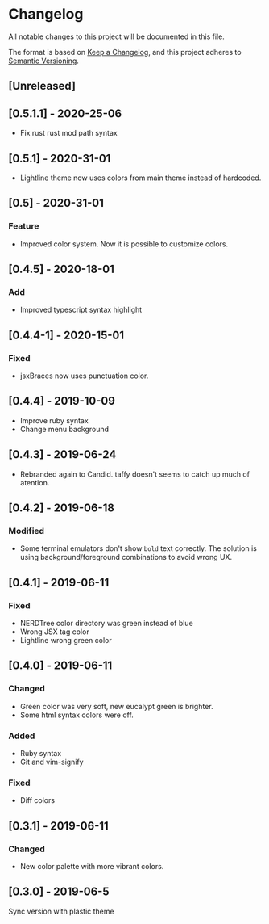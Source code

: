 # Changelog

All notable changes to this project will be documented in this file.

The format is based on [Keep a Changelog](https://keepachangelog.com/en/1.0.0/),
and this project adheres to [Semantic Versioning](https://semver.org/spec/v2.0.0.html).

## [Unreleased]

## [0.5.1.1] - 2020-25-06

- Fix rust rust mod path syntax

## [0.5.1] - 2020-31-01

- Lightline theme now uses colors from main theme instead of hardcoded.

## [0.5] - 2020-31-01

### Feature

- Improved color system. Now it is possible to customize colors.

## [0.4.5] - 2020-18-01

### Add

- Improved typescript syntax highlight

## [0.4.4-1] - 2020-15-01

### Fixed

- jsxBraces now uses punctuation color.

## [0.4.4] - 2019-10-09

- Improve ruby syntax
- Change menu background

## [0.4.3] - 2019-06-24

- Rebranded again to Candid. taffy doesn't seems to catch up much of atention.

## [0.4.2] - 2019-06-18

### Modified

- Some terminal emulators don't show `bold` text correctly. The solution is using
  background/foreground combinations to avoid wrong UX.

## [0.4.1] - 2019-06-11

### Fixed

- NERDTree color directory was green instead of blue
- Wrong JSX tag color
- Lightline wrong green color

## [0.4.0] - 2019-06-11

### Changed

- Green color was very soft, new eucalypt green is brighter.
- Some html syntax colors were off.

### Added

- Ruby syntax
- Git and vim-signify

### Fixed

- Diff colors

## [0.3.1] - 2019-06-11

### Changed

- New color palette with more vibrant colors.

## [0.3.0] - 2019-06-5

Sync version with plastic theme
